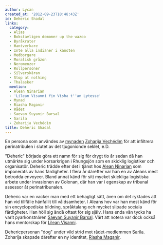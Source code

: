 ```yaml
---
author: Lycan
created_at: '2012-09-23T10:48:43Z'
id: Deheric Shadal
links:
  category:
  - Alias
  - Bokstavligen demoner up the wazoo
  - Byråkrater
  - Hantverkare
  - Inte alla indianer i kanoten
  - Medborgare
  - Moralisk gråzon
  - Neromenzer
  - Rollpersoner
  - Silverskäran
  - Stop at nothing
  - Thalasker
  mention:
  - Alean Ninarian
  - 'Lilean Visanni fin Visha t''an Lytesse'
  - Mynad
  - Riasha Maganir
  - Rådet
  - Saevan Suyanir Barsal
  - Sarila
  - Zoharija Vechédim
title: Deheric Shadal
---
```


En persona som användes av [mynaden][] [Zoharija Vechédim] för att infiltrera perinatribulen i
slutet av det tjugonionde seklet, e.D.

"Deheric" började göra ett namn för sig för drygt tio år sedan då han utmärkte sig under
korsarkrigen i Rhungsjön som en skicklig logistiker och organisatör. Deheric trädde efter det i
tjänst hos [Alean Ninarian] som imponerats av hans färdigheter. I flera år därefter var han en av
Aleans mest betrodda envoyeer. Bland annat känd för sitt mycket skickliga logistiska arbete under
invasionen av Colonan, där han var i egenskap av tribunal assessor åt perinatribunalen.

Deheric var en vacker man med ett behagligt sätt, även om det ryktades att han vid tillfälle
hänfallit till våldsamheter. I Aleans hov var han mest känd för sin encyclopediska bildning,
språktalang och mycket slipade sociala färdigheter. Han höll sig ändå oftast för sig själv. Hans
enda vän tycks ha varit pyarkonstnären [Saevan Suyanir Barsal]. Värt att notera var dock också hans
mentorskap för [Lilean Visanni].

Dehericpersonan "dog" under vild strid mot [rådet]-medlemmen [Sarila]. Zoharija skapade därefter en
ny identitet, [Riasha Maganir].

  [mynaden]: Mynad
  [Zoharija Vechédim]: Zoharija_Vechédim
  [Alean Ninarian]: Alean_Ninarian
  [Saevan Suyanir Barsal]: Saevan_Suyanir_Barsal
  [Lilean Visanni]: Lilean_Visanni_fin_Visha_tan_Lytesse
  [rådet]: Rådet
  [Sarila]: Sarila
  [Riasha Maganir]: Riasha_Maganir